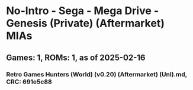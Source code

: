 # No-Intro - Sega - Mega Drive - Genesis (Private) (Aftermarket) MIAs
## Games: 1, ROMs: 1, as of 2025-02-16

### Retro Games Hunters (World) (v0.20) (Aftermarket) (Unl).md, CRC: 691e5c88
